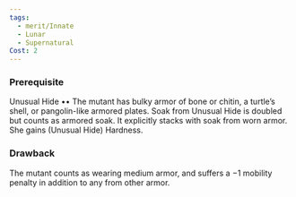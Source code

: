 ```yaml
---
tags:
  - merit/Innate
  - Lunar
  - Supernatural
Cost: 2
---
```


### Prerequisite
Unusual Hide ••
The mutant has bulky armor of bone or chitin, a turtle’s shell, or pangolin-like armored plates. Soak from Unusual Hide is doubled but counts as armored soak.
It explicitly stacks with soak from worn armor. She gains (Unusual Hide) Hardness.

### Drawback
The mutant counts as wearing medium armor, and suffers a −1 mobility penalty in addition to any from other armor.